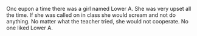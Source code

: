 Onc eupon a time there was a girl named Lower A. She was very upset all the time. If she was called on in class she would scream and not do anything. No matter what the teacher tried, she would not cooperate. No one liked Lower A.